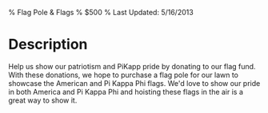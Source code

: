 % Flag Pole & Flags
% $500
% Last Updated: 5/16/2013

<!-- 
Recommended Pandoc flags for rendering:
--smart --highlight-style=pygments -V geometry:margin=2cm --latex-engine=xelatex 
-->

# Description

Help us show our patriotism and PiKapp pride by donating to our flag fund.
With these donations, we hope to purchase a flag pole for our lawn to showcase the American and Pi Kappa Phi flags.
We'd love to show our pride in both America and Pi Kappa Phi and hoisting these flags in the air is a great way to show it.